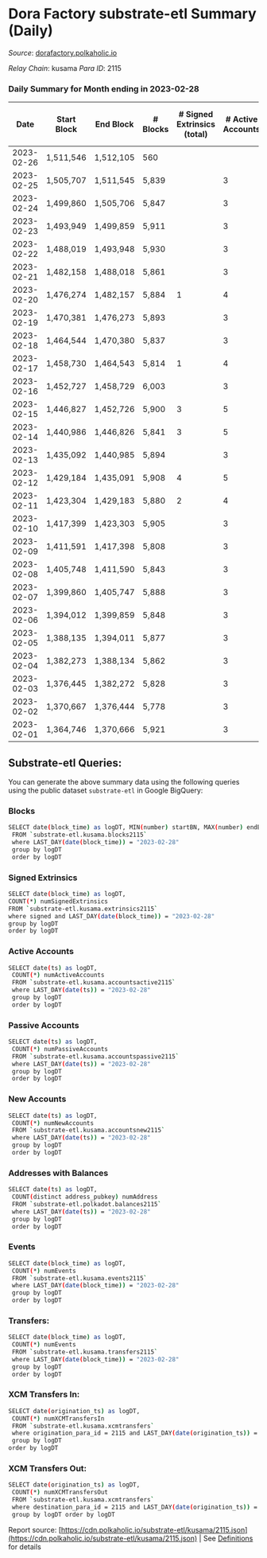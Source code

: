 # Dora Factory substrate-etl Summary (Daily)

_Source_: [dorafactory.polkaholic.io](https://dorafactory.polkaholic.io)

*Relay Chain*: kusama
*Para ID*: 2115



### Daily Summary for Month ending in 2023-02-28


| Date | Start Block | End Block | # Blocks | # Signed Extrinsics (total) | # Active Accounts | # Passive | # New | # Addresses with Balances | # Events | # Transfers | # XCM Transfers In | # XCM Transfers Out | Issues | 
| ---- | ----------- | --------- | -------- | --------------------------- | ----------------- | --------- | ----- | ------------------------- | -------- | ----------- | ------------------ | ------------------- | ------ |
| 2023-02-26 | 1,511,546 | 1,512,105 | 560 |  |  |  |  |  | 1,121 |   |   |   |  |
| 2023-02-25 | 1,505,707 | 1,511,545 | 5,839 |  | 3 |  |  | 372 | 11,681 |   |   |   |  |
| 2023-02-24 | 1,499,860 | 1,505,706 | 5,847 |  | 3 |  |  | 372 | 11,697 |   |   |   |  |
| 2023-02-23 | 1,493,949 | 1,499,859 | 5,911 |  | 3 |  |  | 372 | 11,826 |   |   |   |  |
| 2023-02-22 | 1,488,019 | 1,493,948 | 5,930 |  | 3 |  |  | 372 | 11,863 |   |   |   |  |
| 2023-02-21 | 1,482,158 | 1,488,018 | 5,861 |  | 3 |  |  | 372 | 11,725 |   |   |   |  |
| 2023-02-20 | 1,476,274 | 1,482,157 | 5,884 | 1 | 4 | 1 |  | 372 | 11,778 | 1  |   |   |  |
| 2023-02-19 | 1,470,381 | 1,476,273 | 5,893 |  | 3 |  |  | 372 | 11,790 |   |   |   |  |
| 2023-02-18 | 1,464,544 | 1,470,380 | 5,837 |  | 3 |  |  | 372 | 11,677 |   |   |   |  |
| 2023-02-17 | 1,458,730 | 1,464,543 | 5,814 | 1 | 4 | 1 |  | 372 | 11,638 | 1  |   |   |  |
| 2023-02-16 | 1,452,727 | 1,458,729 | 6,003 |  | 3 |  |  | 372 | 12,009 |   |   |   |  |
| 2023-02-15 | 1,446,827 | 1,452,726 | 5,900 | 3 | 5 | 1 |  | 372 | 11,825 | 3  |   |   |  |
| 2023-02-14 | 1,440,986 | 1,446,826 | 5,841 | 3 | 5 | 1 |  | 372 | 11,706 | 3  |   |   |  |
| 2023-02-13 | 1,435,092 | 1,440,985 | 5,894 |  | 3 |  |  | 372 | 11,791 |   |   |   |  |
| 2023-02-12 | 1,429,184 | 1,435,091 | 5,908 | 4 | 5 | 1 |  | 372 | 11,848 | 4  |   |   |  |
| 2023-02-11 | 1,423,304 | 1,429,183 | 5,880 | 2 | 4 | 1 |  | 372 | 11,777 | 2  |   |   |  |
| 2023-02-10 | 1,417,399 | 1,423,303 | 5,905 |  | 3 |  |  | 372 | 11,813 |   |   |   |  |
| 2023-02-09 | 1,411,591 | 1,417,398 | 5,808 |  | 3 |  |  | 372 | 11,619 |   |   |   |  |
| 2023-02-08 | 1,405,748 | 1,411,590 | 5,843 |  | 3 |  |  | 372 | 11,690 |   |   |   |  |
| 2023-02-07 | 1,399,860 | 1,405,747 | 5,888 |  | 3 |  |  | 372 | 11,779 |   |   |   |  |
| 2023-02-06 | 1,394,012 | 1,399,859 | 5,848 |  | 3 |  |  | 372 | 11,699 |   |   |   |  |
| 2023-02-05 | 1,388,135 | 1,394,011 | 5,877 |  | 3 |  |  | 372 | 11,757 |   |   |   |  |
| 2023-02-04 | 1,382,273 | 1,388,134 | 5,862 |  | 3 |  |  | 372 | 11,728 |   |   |   |  |
| 2023-02-03 | 1,376,445 | 1,382,272 | 5,828 |  | 3 |  |  | 372 | 11,659 |   |   |   |  |
| 2023-02-02 | 1,370,667 | 1,376,444 | 5,778 |  | 3 |  |  | 372 | 11,559 |   |   |   |  |
| 2023-02-01 | 1,364,746 | 1,370,666 | 5,921 |  | 3 |  |  | 372 | 11,845 |   |   |   |  |

## Substrate-etl Queries:
You can generate the above summary data using the following queries using the public dataset `substrate-etl` in Google BigQuery:

### Blocks
```bash
SELECT date(block_time) as logDT, MIN(number) startBN, MAX(number) endBN, COUNT(*) numBlocks 
 FROM `substrate-etl.kusama.blocks2115`  
 where LAST_DAY(date(block_time)) = "2023-02-28" 
 group by logDT 
 order by logDT
```

### Signed Extrinsics
```bash
SELECT date(block_time) as logDT, 
COUNT(*) numSignedExtrinsics 
FROM `substrate-etl.kusama.extrinsics2115`  
where signed and LAST_DAY(date(block_time)) = "2023-02-28" 
group by logDT 
order by logDT
```

### Active Accounts
```bash
SELECT date(ts) as logDT, 
 COUNT(*) numActiveAccounts 
 FROM `substrate-etl.kusama.accountsactive2115` 
 where LAST_DAY(date(ts)) = "2023-02-28" 
 group by logDT 
 order by logDT
```

### Passive Accounts
```bash
SELECT date(ts) as logDT, 
 COUNT(*) numPassiveAccounts 
 FROM `substrate-etl.kusama.accountspassive2115` 
 where LAST_DAY(date(ts)) = "2023-02-28" 
 group by logDT 
 order by logDT
```

### New Accounts
```bash
SELECT date(ts) as logDT, 
 COUNT(*) numNewAccounts 
 FROM `substrate-etl.kusama.accountsnew2115` 
 where LAST_DAY(date(ts)) = "2023-02-28" 
 group by logDT
 order by logDT
```

### Addresses with Balances
```bash
SELECT date(ts) as logDT,
 COUNT(distinct address_pubkey) numAddress 
 FROM `substrate-etl.polkadot.balances2115` 
 where LAST_DAY(date(ts)) = "2023-02-28" 
 group by logDT 
 order by logDT
```

### Events
```bash
SELECT date(block_time) as logDT, 
 COUNT(*) numEvents 
 FROM `substrate-etl.kusama.events2115` 
 where LAST_DAY(date(block_time)) = "2023-02-28" 
 group by logDT 
 order by logDT
```

### Transfers:
```bash
SELECT date(block_time) as logDT, 
 COUNT(*) numEvents 
 FROM `substrate-etl.kusama.transfers2115` 
 where LAST_DAY(date(block_time)) = "2023-02-28" 
 group by logDT 
 order by logDT
```

### XCM Transfers In:
```bash
SELECT date(origination_ts) as logDT, 
 COUNT(*) numXCMTransfersIn 
 FROM `substrate-etl.kusama.xcmtransfers` 
 where origination_para_id = 2115 and LAST_DAY(date(origination_ts)) = "2023-02-28" 
 group by logDT 
order by logDT
```

### XCM Transfers Out:
```bash
SELECT date(origination_ts) as logDT, 
 COUNT(*) numXCMTransfersOut 
 FROM `substrate-etl.kusama.xcmtransfers` 
 where destination_para_id = 2115 and LAST_DAY(date(origination_ts)) = "2023-02-28" 
 group by logDT order by logDT
```


Report source: [https://cdn.polkaholic.io/substrate-etl/kusama/2115.json](https://cdn.polkaholic.io/substrate-etl/kusama/2115.json) | See [Definitions](/DEFINITIONS.md) for details
